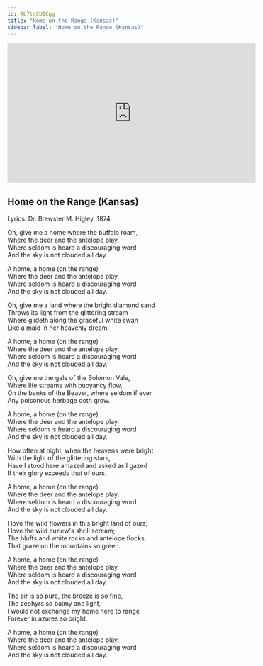 ```yaml
---
id: AL7tsCU1Cgg
title: "Home on the Range (Kansas)"
sidebar_label: "Home on the Range (Kansas)"
---
```


<div class="video-float-container">
  <iframe
    width="560"
    height="315"
    src="https://www.youtube.com/embed/AL7tsCU1Cgg"
    title="YouTube video player"
    frameborder="0"
    allow="accelerometer; autoplay; clipboard-write; encrypted-media; gyroscope; picture-in-picture; web-share"
    referrerpolicy="strict-origin-when-cross-origin"
    allowfullscreen
  ></iframe>
</div>

## Home on the Range (Kansas)

Lyrics: Dr. Brewster M. Higley, 1874

Oh, give me a home where the buffalo roam,  
Where the deer and the antelope play,  
Where seldom is heard a discouraging word  
And the sky is not clouded all day.  
   
A home, a home (on the range)  
Where the deer and the antelope play,  
Where seldom is heard a discouraging word  
And the sky is not clouded all day.  
   
Oh, give me a land where the bright diamond sand  
Throws its light from the glittering stream  
Where glideth along the graceful white swan  
Like a maid in her heavenly dream.  
   
A home, a home (on the range)  
Where the deer and the antelope play,  
Where seldom is heard a discouraging word  
And the sky is not clouded all day.  
   
Oh, give me the gale of the Solomon Vale,  
Where life streams with buoyancy flow,  
On the banks of the Beaver, where seldom if ever  
Any poisonous herbage doth grow.  
   
A home, a home (on the range)  
Where the deer and the antelope play,  
Where seldom is heard a discouraging word  
And the sky is not clouded all day.  
   
How often at night, when the heavens were bright  
With the light of the glittering stars,  
Have I stood here amazed and asked as I gazed  
If their glory exceeds that of ours.  
   
A home, a home (on the range)  
Where the deer and the antelope play,  
Where seldom is heard a discouraging word  
And the sky is not clouded all day.  
   
I love the wild flowers in this bright land of ours;  
I love the wild curlew's shrill scream;  
The bluffs and white rocks and antelope flocks  
That graze on the mountains so green.  
   
A home, a home (on the range)  
Where the deer and the antelope play,  
Where seldom is heard a discouraging word  
And the sky is not clouded all day.  
   
The air is so pure, the breeze is so fine,  
The zephyrs so balmy and light,  
I would not exchange my home here to range  
Forever in azures so bright.

A home, a home (on the range)  
Where the deer and the antelope play,  
Where seldom is heard a discouraging word  
And the sky is not clouded all day.
